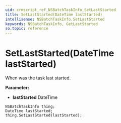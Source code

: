 ```yaml
---
uid: crmscript_ref_NSBatchTaskInfo_SetLastStarted
title: SetLastStarted(DateTime lastStarted)
intellisense: NSBatchTaskInfo.SetLastStarted
keywords: NSBatchTaskInfo, GetLastStarted
so.topic: reference
---
```


# SetLastStarted(DateTime lastStarted)

When was the task last started.

**Parameter:** 
 - **lastStarted** DateTime

```crmscript
NSBatchTaskInfo thing;
DateTime lastStarted;
thing.SetLastStarted(lastStarted);
```

